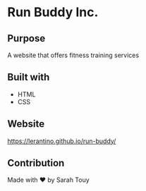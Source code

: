 # Run Buddy Inc.

## Purpose
A website that offers fitness training services

## Built with
* HTML
* CSS

## Website
https://lerantino.github.io/run-buddy/

## Contribution
Made with ❤️ by Sarah Touy
